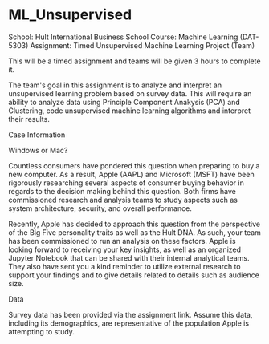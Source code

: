 # ML_Unsupervised

School: Hult International Business School
Course: Machine Learning (DAT-5303)
Assignment: Timed Unsupervised Machine Learning Project (Team)


This will be a timed assignment and teams will be given 3 hours to complete it.

The team's goal in this assignment is to analyze and interpret an unsupervised learning problem based on survey data. This will require an ability to analyze data using Principle Component Anakysis (PCA) and Clustering, code unsupervised machine learning algorithms and interpret their results.


Case Information

Windows or Mac?

Countless consumers have pondered this question when preparing to buy a new computer. As a result, Apple (AAPL) and Microsoft (MSFT) have been rigorously researching several aspects of consumer buying behavior in regards to the decision making behind this question. Both firms have commissioned research and analysis teams to study aspects such as system architecture, security, and overall performance.

Recently, Apple has decided to approach this question from the perspective of the Big Five personality traits as well as the Hult DNA. As such, your team has been commissioned to run an analysis on these factors. Apple is looking forward to receiving your key insights, as well as an organized Jupyter Notebook that can be shared with their internal analytical teams. They also have sent you a kind reminder to utilize external research to support your findings and to give details related to details such as audience size.


Data

Survey data has been provided via the assignment link. Assume this data, including its demographics, are representative of the population Apple is attempting to study.
